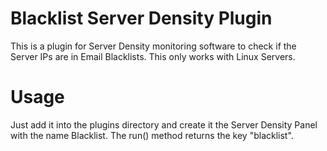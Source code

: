 Blacklist Server Density Plugin
==============================

This is a plugin for Server Density monitoring software to check if the Server IPs are in Email Blacklists. This only works with Linux Servers.

Usage
==============================
Just add it into the plugins directory and create it the Server Density Panel with the name Blacklist. The run() method returns the key "blacklist".

